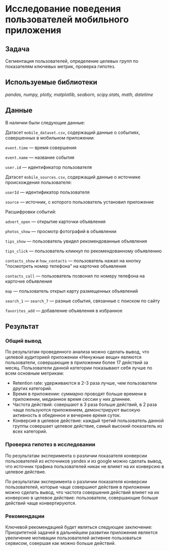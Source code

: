 # Исследование поведения пользователей мобильного приложения

## Задача

Сегментация пользователей, определение целевых групп по показателям ключевых метрик, проверка гипотез.

## Используемые библиотеки
*pandas, numpy, plotly, matplotlib, seaborn, scipy.stats, math, datetime*

## Данные

В наличии были следующие данные:  

Датасет `mobile_dataset.csv`, содержащий данные о событиях, совершенных в мобильном приложении:

`event.time`  — время совершения

`event.name`  — название события

`user.id`  — идентификатор пользователя

Датасет `mobile_sources.csv`, содержащий данные о источнике происхождения пользователя:

`userId`  — идентификатор пользователя

`source`  — источник, с которого пользователь установил приложение

Расшифровки событий:

`advert_open`  — открытие карточки объявления

`photos_show`  — просмотр фотографий в объявлении

`tips_show`  — пользователь увидел рекомендованные объявления

`tips_click`  — пользователь кликнул по рекомендованному объявлению

`contacts_show`  и  `how_contacts`  — пользователь нажал на кнопку "посмотреть номер телефона" на карточке объявления

`contacts_call`  — пользователь позвонил по номеру телефона на карточке
объявления

`map`  — пользователь открыл карту размещенных объявлений

`search_1`  —  `search_7`  — разные события, связанные с поиском по сайту

`favorites_add`  — добавление объявления в избранное

## Результат

### Общий вывод

По результатам проведенного анализа можно сделать вывод, что целевой аудиторией приложении «Ненужные вещи» являются пользователи, совершающие в приложении более 17 действий за месяц. Пользователи данной категории показывают себя лучше по всем основным метрикам:
- Retention rate: удерживаются в 2-3 раза лучше, чем пользователи других категорий.
- Время в приложении: суммарно проводят больше времени в приложении, медианное время сессии у них длиннее.
- Частота действий: совершают в 3 раза больше действий, в 2 раза чаще пользуются приложением, демонстрируют высокую активность в обеденное и вечернее время суток.
- Конверсия в целевое действие: каждый третий пользователь данной группы совершает целевое действие, самый высокий показатель из всех категорий.

### Проверка гипотез в исследовании

По результатам эксперимента о различии показателя конверсии пользователей из источников yandex и из google можно сделать вывод, что источник трафика пользователей никак не влияет на их конверсию в целевое действие.

По результатам эксперимента о различии показателя конверсии пользователей, которые чаще совершиют действия в приложении можно сделать вывод, что частота совершения действий влияет на их конверсию в целевое действие: пользователи, совершающие больше действий чаще конвертируются.

### Рекомендации

Ключевой рекомендацией будет являться следующее заключение: Приоритетной задачей в дальнейшем развитии приложения является увеличение мотивации пользователей активнее пользоваться сервисом, совершая как можно больше действий.
